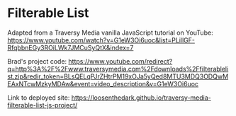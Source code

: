 # Filterable List

Adapted from a Traversy Media vanilla JavaScript tutorial on YouTube: https://www.youtube.com/watch?v=G1eW3Oi6uoc&list=PLillGF-RfqbbnEGy3ROiLWk7JMCuSyQtX&index=7

Brad's project code: https://www.youtube.com/redirect?q=http%3A%2F%2Fwww.traversymedia.com%2Fdownloads%2Ffilterablelist.zip&redir_token=BLsQELqPJrZHtrPM19xOJa5yQed8MTU3MDQ3ODQwMEAxNTcwMzkyMDAw&event=video_description&v=G1eW3Oi6uoc

Link to deployed site: https://loosenthedark.github.io/traversy-media-filterable-list-js-project/

